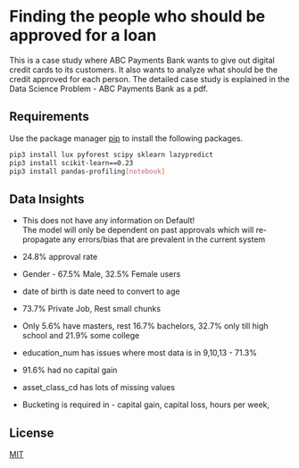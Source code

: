 # Finding the people who should be approved for a loan

This is a case study where ABC Payments Bank wants to give out digital credit cards to its customers. It also wants to analyze what should be the credit approved for each person. The detailed case study is explained in the Data Science Problem - ABC Payments Bank as a pdf.

## Requirements

Use the package manager [pip](https://pip.pypa.io/en/stable/) to install the following packages.

```bash
pip3 install lux pyforest scipy sklearn lazypredict
pip3 install scikit-learn==0.23
pip3 install pandas-profiling[notebook]
```


## Data Insights

- This does not have any information on Default!  
The model will only be dependent on past approvals which will re-propagate any errors/bias that are prevalent in the current system


- 24.8% approval rate
- Gender - 67.5% Male, 32.5% Female users
- date of birth is date need to convert to age
- 73.7% Private Job, Rest small chunks
- Only 5.6% have masters, rest 16.7% bachelors, 32.7% only till high school and 21.9% some college
- education_num has issues where most data is in 9,10,13  - 71.3%
- 91.6% had no capital gain
- asset_class_cd has lots of missing values
- Bucketing is required in - capital gain, capital loss, hours per week, 

## License
[MIT](https://choosealicense.com/licenses/mit/)